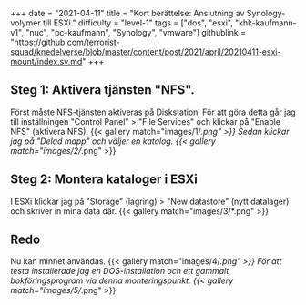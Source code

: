 +++
date = "2021-04-11"
title = "Kort berättelse: Anslutning av Synology-volymer till ESXi."
difficulty = "level-1"
tags = ["dos", "esxi", "khk-kaufmann-v1", "nuc", "pc-kaufmann", "Synology", "vmware"]
githublink = "https://github.com/terrorist-squad/knedelverse/blob/master/content/post/2021/april/20210411-esxi-mount/index.sv.md"
+++

## Steg 1: Aktivera tjänsten "NFS".
Först måste NFS-tjänsten aktiveras på Diskstation. För att göra detta går jag till inställningen "Control Panel" > "File Services" och klickar på "Enable NFS" (aktivera NFS).
{{< gallery match="images/1/*.png" >}}
Sedan klickar jag på "Delad mapp" och väljer en katalog.
{{< gallery match="images/2/*.png" >}}

## Steg 2: Montera kataloger i ESXi
I ESXi klickar jag på "Storage" (lagring) > "New datastore" (nytt datalager) och skriver in mina data där.
{{< gallery match="images/3/*.png" >}}

## Redo
Nu kan minnet användas.
{{< gallery match="images/4/*.png" >}}
För att testa installerade jag en DOS-installation och ett gammalt bokföringsprogram via denna monteringspunkt.
{{< gallery match="images/5/*.png" >}}
